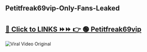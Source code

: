 
 ## Petitfreak69vip-Only-Fans-Leaked

# <h2><a href="https://clipsfans.com/Petitfreak69vip&ref=git">🔗 Click to LINKS ⏩⏩ 👉 🟢 Petitfreak69vip </a></h2>

<a href="https://clipsfans.com/Petitfreak69vip&ref=git" rel="nofollow" data-target="animated-image.originalLink"><img src="https://i.ibb.co.com/xMMVF88/686577567.gif" alt="Viral Video Original" style="max-width: 100%; display: inline-block;" data-target="animated-image.originalImage"></a>
